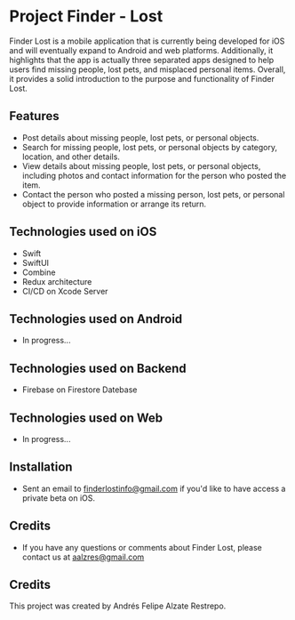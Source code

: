 # Project Finder - Lost

Finder Lost is a mobile application that is currently being developed for iOS and will eventually expand to Android and web platforms. Additionally, it highlights that the app is actually three separated apps designed to help users find missing people, lost pets, and misplaced personal items. Overall, it provides a solid introduction to the purpose and functionality of Finder Lost.


## Features

- Post details about missing people, lost pets, or personal objects.
- Search for missing people, lost pets, or personal objects by category, location, and other details.
- View details about missing people, lost pets, or personal objects, including photos and contact information for the person who posted the item.
- Contact the person who posted a missing person, lost pets, or personal object to provide information or arrange its return.


## Technologies used on iOS

- Swift
- SwiftUI
- Combine
- Redux architecture
- CI/CD on Xcode Server


## Technologies used on Android

- In progress...


## Technologies used on Backend

- Firebase on Firestore Datebase


## Technologies used on Web

- In progress...


## Installation

- Sent an email to finderlostinfo@gmail.com if you'd like to have access a private beta on iOS. 


## Credits

- If you have any questions or comments about Finder Lost, please contact us at aalzres@gmail.com


## Credits

This project was created by Andrés Felipe Alzate Restrepo. 
